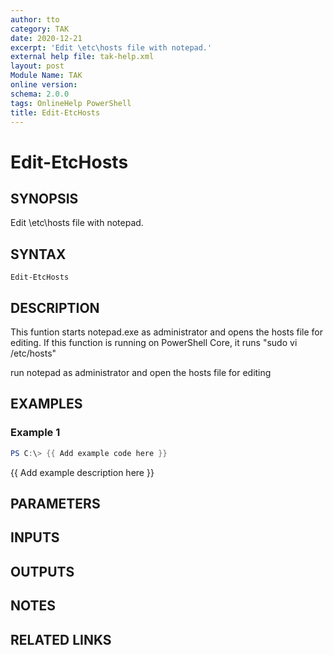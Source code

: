 ```yaml
---
author: tto
category: TAK
date: 2020-12-21
excerpt: 'Edit \etc\hosts file with notepad.'
external help file: tak-help.xml
layout: post
Module Name: TAK
online version:
schema: 2.0.0
tags: OnlineHelp PowerShell
title: Edit-EtcHosts
---
```


# Edit-EtcHosts

## SYNOPSIS
Edit \etc\hosts file with notepad.

## SYNTAX

```
Edit-EtcHosts
```

## DESCRIPTION
This funtion starts notepad.exe as administrator and opens the hosts file for editing.
If this function is running on PowerShell Core, it runs "sudo vi /etc/hosts"

run notepad as administrator and open the hosts file for editing

## EXAMPLES

### Example 1
```powershell
PS C:\> {{ Add example code here }}
```

{{ Add example description here }}

## PARAMETERS

## INPUTS

## OUTPUTS

## NOTES

## RELATED LINKS
